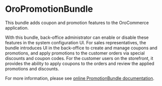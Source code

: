 # OroPromotionBundle

This bundle adds coupon and promotion features to the OroCommerce application.

With this bundle, back-office administrator can enable or disable these features in the system configuration UI. For sales representatives, the bundle introduces UI in the back-office to create and manage coupons and promotions, and apply promotions to the customer orders via special discounts and coupon codes. For the customer users on the storefront, it provides the ability to apply coupons to the orders and review the applied promotions and discounts.

For more information, please see [online PromotionBundle documentation](https://doc.oroinc.com/bundles/commerce/PromotionBundle/).